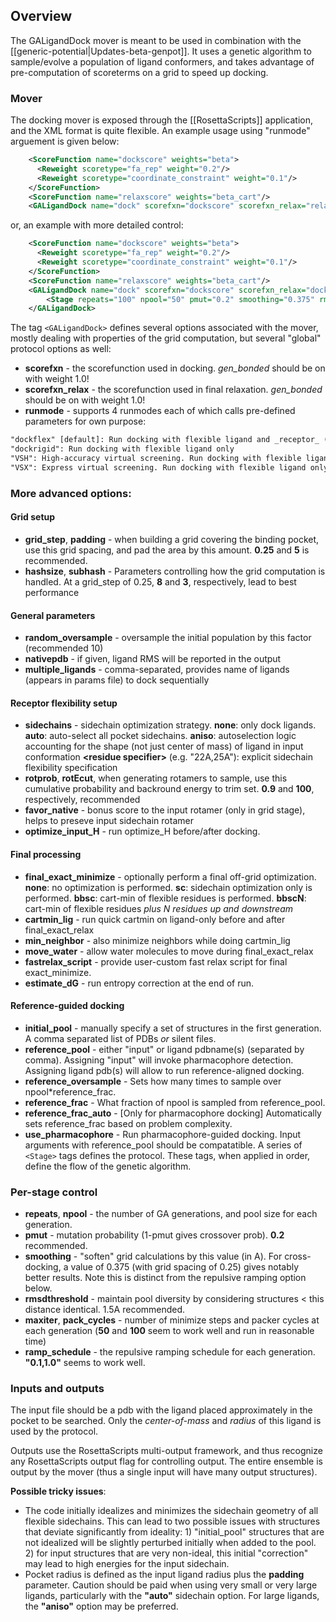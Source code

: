 ## Overview

The GALigandDock mover is meant to be used in combination with the [[generic-potential|Updates-beta-genpot]]. It uses a genetic algorithm to sample/evolve a population of ligand conformers, and takes advantage of pre-computation of scoreterms on a grid to speed up docking.

### Mover

The docking mover is exposed through the [[RosettaScripts]] application, and the XML format is quite flexible. 
 An example usage using "runmode" arguement is given below:
```xml
    <ScoreFunction name="dockscore" weights="beta">
      <Reweight scoretype="fa_rep" weight="0.2"/>
      <Reweight scoretype="coordinate_constraint" weight="0.1"/>
    </ScoreFunction>
    <ScoreFunction name="relaxscore" weights="beta_cart"/>
    <GALigandDock name="dock" scorefxn="dockscore" scorefxn_relax="relaxscore" runmode="dockflex" nativepdb="holo.pdb"/>
```

or, an example with more detailed control:
```xml    
    <ScoreFunction name="dockscore" weights="beta">
      <Reweight scoretype="fa_rep" weight="0.2"/>
      <Reweight scoretype="coordinate_constraint" weight="0.1"/>
    </ScoreFunction>
    <ScoreFunction name="relaxscore" weights="beta_cart"/>
    <GALigandDock name="dock" scorefxn="dockscore" scorefxn_relax="dock" grid_step="0.25" padding="5.0" hashsize="8.0" subhash="3" nativepdb="holo.pdb" final_exact_minimize="sc" random_oversample="10" rotprob="0.9" rotEcut="100"  sidechains="aniso" initial_pool="holo.pdb" >
        <Stage repeats="100" npool="50" pmut="0.2" smoothing="0.375" rmsdthreshold="2.0" maxiter="50" pack_cycles="100" ramp_schedule="0.1,1.0"/>
    </GALigandDock>
```

The tag `<GALigandDock>` defines several options associated with the mover, mostly dealing with properties of the grid computation, but several "global" protocol options as well:

* **scorefxn** - the scorefunction used in docking.  _gen_bonded_ should be on with weight 1.0!
* **scorefxn_relax** - the scorefunction used in final relaxation.  _gen_bonded_ should be on with weight 1.0!
* **runmode** - supports 4 runmodes each of which calls pre-defined parameters for own purpose:
```html
"dockflex" [default]: Run docking with flexible ligand and _receptor_ (upto backbone flexibilty)
"dockrigid": Run docking with flexible ligand only 
"VSH": High-accuracy virtual screening. Run docking with flexible ligand & receptor sidechains followed by entropy estimation.  
"VSX": Express virtual screening. Run docking with flexible ligand only & simple scheduling followed by faster entropy estimation.
```

### More advanced options:
#### Grid setup
* **grid_step**, **padding** - when building a grid covering the binding pocket, use this grid spacing, and pad the area by this amount.  **0.25** and **5** is recommended.
* **hashsize**, **subhash** - Parameters controlling how the grid computation is handled.  At a grid_step of 0.25, **8** and **3**, respectively, lead to best performance

#### General parameters
* **random_oversample** - oversample the initial population by this factor (recommended 10)
* **nativepdb** - if given, ligand RMS will be reported in the output
* **multiple_ligands** - comma-separated, provides name of ligands (appears in params file) to dock sequentially

#### Receptor flexibility setup
* **sidechains** - sidechain optimization strategy. **none**: only dock ligands.  **auto**: auto-select all pocket sidechains.  **aniso**: autoselection logic accounting for the shape (not just center of mass) of ligand in input conformation **\<residue specifier\>** (e.g. "22A,25A"): explicit sidechain flexibility specification
* **rotprob**, **rotEcut**, when generating rotamers to sample, use this cumulative probability and backround energy to trim set.  **0.9** and **100**, respectively, recommended
* **favor_native** - bonus score to the input rotamer (only in grid stage), helps to preseve input sidechain rotamer
* **optimize_input_H** - run optimize_H before/after docking.

#### Final processing
* **final_exact_minimize** - optionally perform a final off-grid optimization.  **none**: no optimization is performed. **sc**: sidechain optimization only is performed.  **bbsc**: cart-min of flexible residues is performed.  **bbscN**: cart-min of flexible residues *plus N residues up and downstream*
* **cartmin_lig** - run quick cartmin on ligand-only before and after final_exact_relax
* **min_neighbor** - also minimize neighbors while doing cartmin_lig
* **move_water** - allow water molecules to move during final_exact_relax
* **fastrelax_script** - provide user-custom fast relax script for final exact_minimize.
* **estimate_dG** - run entropy correction at the end of run.

#### Reference-guided docking
* **initial_pool** - manually specify a set of structures in the first generation.  A comma separated list of PDBs _or_ silent files.
* **reference_pool** - either "input" or ligand pdbname(s) (separated by comma). Assigning "input" will invoke pharmacophore detection. Assigning ligand pdb(s) will allow to run reference-aligned docking.
* **reference_oversample** - Sets how many times to sample over npool*reference_frac.
* **reference_frac** - What fraction of npool is sampled from reference_pool.
* **reference_frac_auto** - [Only for pharmacophore docking] Automatically sets reference_frac based on problem complexity. 
* **use_pharmacophore** - Run pharmacophore-guided docking. Input arguments with reference_pool should be compatatible.
A series of `<Stage>` tags defines the protocol.  These tags, when applied in order, define the flow of the genetic algorithm.  

### Per-stage control
* **repeats**, **npool** - the number of GA generations, and pool size for each generation.
* **pmut** - mutation probability (1-pmut gives crossover prob).  **0.2** recommended.
* **smoothing** - "soften" grid calculations by this value (in A).  For cross-docking, a value of 0.375 (with grid spacing of 0.25) gives notably better results.  Note this is distinct from the repulsive ramping option below.
* **rmsdthreshold** - maintain pool diversity by considering structures < this distance identical.  1.5A recommended.
* **maxiter**, **pack_cycles** - number of minimize steps and packer cycles at each generation (**50** and **100** seem to work well and run in reasonable time)
* **ramp_schedule** - the repulsive ramping schedule for each generation.  **"0.1,1.0"** seems to work well.

### Inputs and outputs

The input file should be a pdb with the ligand placed approximately in the pocket to be searched.  Only the _center-of-mass_ and _radius_ of this ligand is used by the protocol.

Outputs use the RosettaScripts multi-output framework, and thus recognize any RosettaScripts output flag for controlling output.  The entire ensemble is output by the mover (thus a single input will have many output structures).

**Possible tricky issues**:
* The code initially idealizes and minimizes the sidechain geometry of all flexible sidechains.  This can lead to two possible issues with structures that deviate significantly from ideality: 1) "initial_pool" structures that are not idealized will be slightly perturbed initially when added to the pool.  2) for input structures that are very non-ideal, this initial "correction" may lead to high energies for the input sidechain.
* Pocket radius is defined as the input ligand radius plus the **padding** parameter.  Caution should be paid when using very small or very large ligands, particularly with the **"auto"** sidechain option.  For large ligands, the **"aniso"** option may be preferred.